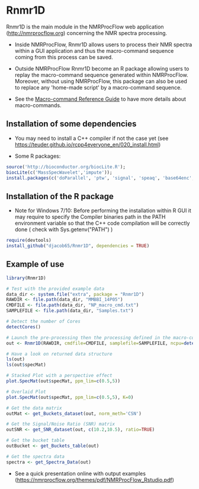 # Rnmr1D

Rnmr1D is the main module in the NMRProcFlow web application (http://nmrprocflow.org) concerning the NMR spectra processing.

* Inside NMRProcFlow, Rnmr1D allows users to process their NMR spectra within a GUI application and thus the macro-command sequence coming from this process can be saved. 

* Outside NMRProcFlow Rnmr1D become an R package allowing users to replay  the macro-command sequence generated within NMRProcFlow. Moreover, without using NMRProcFlow, this package can also be used to replace any 'home-made script'  by a macro-command sequence.

* See the [Macro-command Reference Guide](https://nmrprocflow.org/themes/pdf/Macrocommand.pdf) to have more details about macro-commands.

## Installation of some dependencies

* You may need to install a C++ compiler if not the case yet (see https://teuder.github.io/rcpp4everyone_en/020_install.html)

* Some R packages:

```R
source('http://bioconductor.org/biocLite.R');
biocLite(c('MassSpecWavelet','impute'));
install.packages(c('doParallel', 'ptw', 'signal', 'speaq', 'base64enc', 'XML', 'igraph'), repos='http://cran.rstudio.com')
```

## Installation of the R package 

* Note for Windows 7/10: Before performing the installation within R GUI it may require to specify the Compiler binaries path in the PATH environment variable so that the C++ code compilation will be correctly done ( check with Sys.getenv("PATH") )

```R
require(devtools)
install_github("djacob65/Rnmr1D", dependencies = TRUE)
```

## Example of use


```R
library(Rnmr1D)

# Test with the provided example data
data_dir <- system.file("extra", package = "Rnmr1D")
RAWDIR <- file.path(data_dir, "MMBBI_14P05")
CMDFILE <- file.path(data_dir, "NP_macro_cmd.txt")
SAMPLEFILE <- file.path(data_dir, "Samples.txt")

# Detect the number of Cores
detectCores()

# Launch the pre-processing then the processing defined in the macro-command file
out <- Rnmr1D(RAWDIR, cmdfile=CMDFILE, samplefile=SAMPLEFILE, ncpu=detectCores())

# Have a look on returned data structure
ls(out)
ls(out$specMat)

# Stacked Plot with a perspective effect
plot.SpecMat(out$specMat, ppm_lim=c(0.5,5))

# Overlaid Plot
plot.SpecMat(out$specMat, ppm_lim=c(0.5,5), K=0)

# Get the data matrix 
outMat <- get_Buckets_dataset(out, norm_meth='CSN')

# Get the Signal/Noise Ratio (SNR) matrix 
outSNR <- get_SNR_dataset(out, c(10.2,10.5), ratio=TRUE)

# Get the bucket table
outBucket <- get_Buckets_table(out)

# Get the spectra data
spectra <- get_Spectra_Data(out)

```

* See a quick presentation online with output examples (https://nmrprocflow.org/themes/pdf/NMRProcFlow_Rstudio.pdf)

